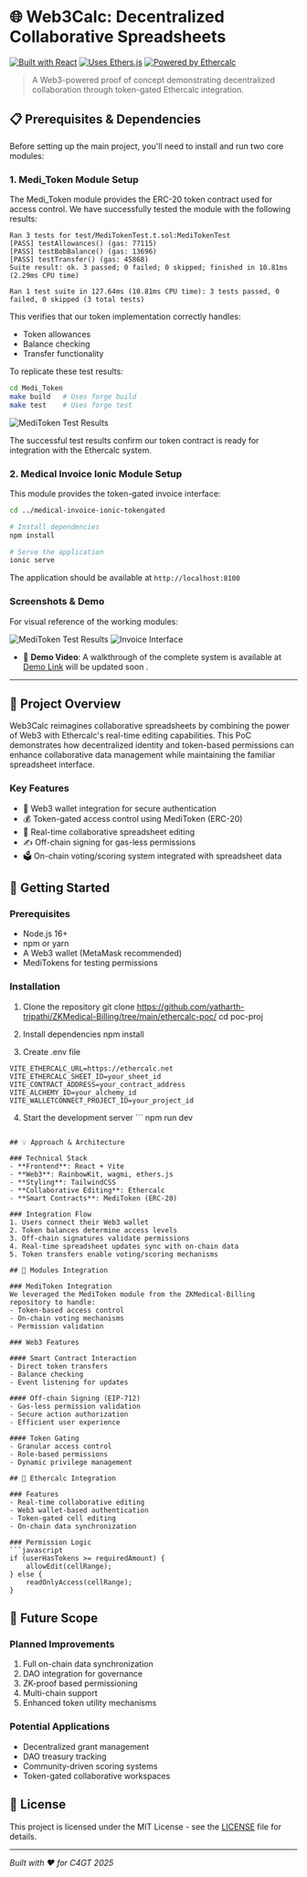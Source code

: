 # 🌐 Web3Calc: Decentralized Collaborative Spreadsheets

[![Built with React](https://img.shields.io/badge/Built%20with-React-61dafb.svg)](https://reactjs.org/)
[![Uses Ethers.js](https://img.shields.io/badge/Uses-Ethers.js-blue.svg)](https://docs.ethers.org/v6/)
[![Powered by Ethercalc](https://img.shields.io/badge/Powered%20by-Ethercalc-green.svg)](https://ethercalc.net/)


> A Web3-powered proof of concept demonstrating decentralized collaboration through token-gated Ethercalc integration.

## 📋 Prerequisites & Dependencies 

Before setting up the main project, you'll need to install and run two core modules:

### 1. Medi_Token Module Setup

The Medi_Token module provides the ERC-20 token contract used for access control. We have successfully tested the module with the following results:

```
Ran 3 tests for test/MediTokenTest.t.sol:MediTokenTest
[PASS] testAllowances() (gas: 77115)
[PASS] testBobBalance() (gas: 13696)
[PASS] testTransfer() (gas: 45868)
Suite result: ok. 3 passed; 0 failed; 0 skipped; finished in 10.81ms (2.29ms CPU time)

Ran 1 test suite in 127.64ms (10.81ms CPU time): 3 tests passed, 0 failed, 0 skipped (3 total tests)
```

This verifies that our token implementation correctly handles:
- Token allowances
- Balance checking
- Transfer functionality

To replicate these test results:

```bash
cd Medi_Token
make build   # Uses forge build
make test    # Uses forge test
```

![MediToken Test Results](../poc-proj/screenshots/MediToken.png)

The successful test results confirm our token contract is ready for integration with the Ethercalc system.

### 2. Medical Invoice Ionic Module Setup

This module provides the token-gated invoice interface:

```bash
cd ../medical-invoice-ionic-tokengated

# Install dependencies
npm install

# Serve the application
ionic serve
```

The application should be available at `http://localhost:8100`

### Screenshots & Demo

For visual reference of the working modules:

![MediToken Test Results](../poc-proj/screenshots/Frontend1.png)
![Invoice Interface](../screenshots/frontend2.png)

- 🎥 **Demo Video**: A walkthrough of the complete system is available at [Demo Link](your-demo-link) will be updated soon . 

---

## 🎯 Project Overview

Web3Calc reimagines collaborative spreadsheets by combining the power of Web3 with Ethercalc's real-time editing capabilities. This PoC demonstrates how decentralized identity and token-based permissions can enhance collaborative data management while maintaining the familiar spreadsheet interface.

### Key Features
- 🔑 Web3 wallet integration for secure authentication
- 💰 Token-gated access control using MediToken (ERC-20)
- 📝 Real-time collaborative spreadsheet editing
- ✍️ Off-chain signing for gas-less permissions
- 🗳️ On-chain voting/scoring system integrated with spreadsheet data

## 🚀 Getting Started

### Prerequisites
- Node.js 16+
- npm or yarn
- A Web3 wallet (MetaMask recommended)
- MediTokens for testing permissions

### Installation

1. Clone the repository
git clone https://github.com/yatharth-tripathi/ZKMedical-Billing/tree/main/ethercalc-poc/
cd poc-proj

2. Install dependencies
npm install


3. Create .env file
```env
VITE_ETHERCALC_URL=https://ethercalc.net
VITE_ETHERCALC_SHEET_ID=your_sheet_id
VITE_CONTRACT_ADDRESS=your_contract_address
VITE_ALCHEMY_ID=your_alchemy_id
VITE_WALLETCONNECT_PROJECT_ID=your_project_id
```

4. Start the development server
\`\`\`
npm run dev
```

## 💡 Approach & Architecture

### Technical Stack
- **Frontend**: React + Vite
- **Web3**: RainbowKit, wagmi, ethers.js
- **Styling**: TailwindCSS
- **Collaborative Editing**: Ethercalc
- **Smart Contracts**: MediToken (ERC-20)

### Integration Flow
1. Users connect their Web3 wallet
2. Token balances determine access levels
3. Off-chain signatures validate permissions
4. Real-time spreadsheet updates sync with on-chain data
5. Token transfers enable voting/scoring mechanisms

## 🔧 Modules Integration

### MediToken Integration
We leveraged the MediToken module from the ZKMedical-Billing repository to handle:
- Token-based access control
- On-chain voting mechanisms
- Permission validation

### Web3 Features

#### Smart Contract Interaction
- Direct token transfers
- Balance checking
- Event listening for updates

#### Off-chain Signing (EIP-712)
- Gas-less permission validation
- Secure action authorization
- Efficient user experience

#### Token Gating
- Granular access control
- Role-based permissions
- Dynamic privilege management

## 🔄 Ethercalc Integration

### Features
- Real-time collaborative editing
- Web3 wallet-based authentication
- Token-gated cell editing
- On-chain data synchronization

### Permission Logic
```javascript
if (userHasTokens >= requiredAmount) {
    allowEdit(cellRange);
} else {
    readOnlyAccess(cellRange);
}
```

## 🔮 Future Scope

### Planned Improvements
1. Full on-chain data synchronization
2. DAO integration for governance
3. ZK-proof based permissioning
4. Multi-chain support
5. Enhanced token utility mechanisms

### Potential Applications
- Decentralized grant management
- DAO treasury tracking
- Community-driven scoring systems
- Token-gated collaborative workspaces

## 📄 License

This project is licensed under the MIT License - see the [LICENSE](LICENSE) file for details.

---
*Built with ❤️ for C4GT 2025*
